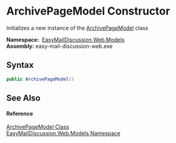 ArchivePageModel Constructor
============================
Initializes a new instance of the [ArchivePageModel][1] class

  **Namespace:**  [EasyMailDiscussion.Web.Models][2]  
  **Assembly:** easy-mail-discussion-web.exe

Syntax
------

```csharp
public ArchivePageModel()
```


See Also
--------

#### Reference
[ArchivePageModel Class][1]  
[EasyMailDiscussion.Web.Models Namespace][2]  

[1]: README.md
[2]: ../README.md